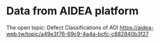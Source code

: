 # Data from AIDEA platform
The open topic: Defect Classifications of AOI 
https://aidea-web.tw/topic/a49e3f76-69c9-4a4a-bcfc-c882840b3f27